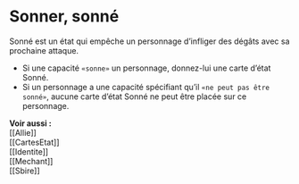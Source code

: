 # Sonner, sonné
Sonné est un état qui empêche un personnage d’infliger des dégâts avec sa prochaine attaque.  
- Si une capacité `«sonne»` un personnage, donnez-lui une carte d’état Sonné.
- Si un personnage a une capacité spécifiant qu’il `«ne peut pas être sonné»`, aucune carte d’état Sonné ne peut être placée sur ce personnage. 

**Voir aussi :**  
[[Allie]]  
[[CartesEtat]]  
[[Identite]]  
[[Mechant]]  
[[Sbire]]